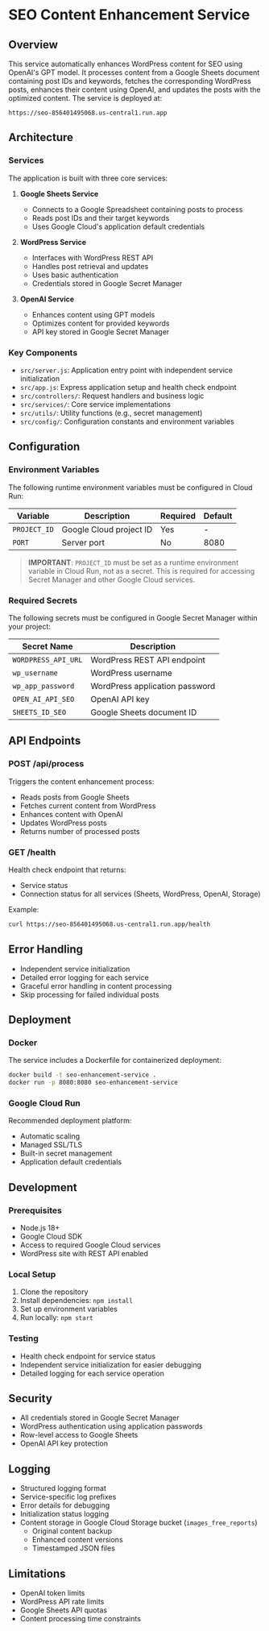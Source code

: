 # SEO Content Enhancement Service

## Overview
This service automatically enhances WordPress content for SEO using OpenAI's GPT model. It processes content from a Google Sheets document containing post IDs and keywords, fetches the corresponding WordPress posts, enhances their content using OpenAI, and updates the posts with the optimized content. The service is deployed at:

```
https://seo-856401495068.us-central1.run.app
```

## Architecture

### Services
The application is built with three core services:

1. **Google Sheets Service**
   - Connects to a Google Spreadsheet containing posts to process
   - Reads post IDs and their target keywords
   - Uses Google Cloud's application default credentials

2. **WordPress Service**
   - Interfaces with WordPress REST API
   - Handles post retrieval and updates
   - Uses basic authentication
   - Credentials stored in Google Secret Manager

3. **OpenAI Service**
   - Enhances content using GPT models
   - Optimizes content for provided keywords
   - API key stored in Google Secret Manager

### Key Components

- `src/server.js`: Application entry point with independent service initialization
- `src/app.js`: Express application setup and health check endpoint
- `src/controllers/`: Request handlers and business logic
- `src/services/`: Core service implementations
- `src/utils/`: Utility functions (e.g., secret management)
- `src/config/`: Configuration constants and environment variables

## Configuration

### Environment Variables
The following runtime environment variables must be configured in Cloud Run:

| Variable | Description | Required | Default |
|----------|-------------|----------|---------|
| `PROJECT_ID` | Google Cloud project ID | Yes | - |
| `PORT` | Server port | No | 8080 |

> **IMPORTANT**: `PROJECT_ID` must be set as a runtime environment variable in Cloud Run, not as a secret. This is required for accessing Secret Manager and other Google Cloud services.

### Required Secrets
The following secrets must be configured in Google Secret Manager within your project:

| Secret Name | Description |
|-------------|-------------|
| `WORDPRESS_API_URL` | WordPress REST API endpoint |
| `wp_username` | WordPress username |
| `wp_app_password` | WordPress application password |
| `OPEN_AI_API_SEO` | OpenAI API key |
| `SHEETS_ID_SEO` | Google Sheets document ID |

## API Endpoints

### POST /api/process
Triggers the content enhancement process:
- Reads posts from Google Sheets
- Fetches current content from WordPress
- Enhances content with OpenAI
- Updates WordPress posts
- Returns number of processed posts

### GET /health
Health check endpoint that returns:
- Service status
- Connection status for all services (Sheets, WordPress, OpenAI, Storage)

Example:
```bash
curl https://seo-856401495068.us-central1.run.app/health
```

## Error Handling
- Independent service initialization
- Detailed error logging for each service
- Graceful error handling in content processing
- Skip processing for failed individual posts

## Deployment

### Docker
The service includes a Dockerfile for containerized deployment:
```bash
docker build -t seo-enhancement-service .
docker run -p 8080:8080 seo-enhancement-service
```

### Google Cloud Run
Recommended deployment platform:
- Automatic scaling
- Managed SSL/TLS
- Built-in secret management
- Application default credentials

## Development

### Prerequisites
- Node.js 18+
- Google Cloud SDK
- Access to required Google Cloud services
- WordPress site with REST API enabled

### Local Setup
1. Clone the repository
2. Install dependencies: `npm install`
3. Set up environment variables
4. Run locally: `npm start`

### Testing
- Health check endpoint for service status
- Independent service initialization for easier debugging
- Detailed logging for each service operation

## Security
- All credentials stored in Google Secret Manager
- WordPress authentication using application passwords
- Row-level access to Google Sheets
- OpenAI API key protection

## Logging
- Structured logging format
- Service-specific log prefixes
- Error details for debugging
- Initialization status logging
- Content storage in Google Cloud Storage bucket (`images_free_reports`)
  - Original content backup
  - Enhanced content versions
  - Timestamped JSON files

## Limitations
- OpenAI token limits
- WordPress API rate limits
- Google Sheets API quotas
- Content processing time constraints